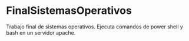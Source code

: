 # FinalSistemasOperativos
Trabajo final de sistemas operativos. Ejecuta comandos de power shell y bash en un servidor apache.
